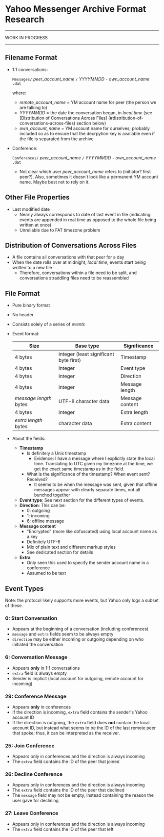 Yahoo Messenger Archive Format Research
=======================================

----------------

WORK IN PROGRESS

----------------


Filename Format
---------------

- 1:1 conversations:

  `Messages/` *peer_account_name* `/` *YYYYMMDD* `-` *own_account_name* `.dat`

  where:
  
  - *remote_account_name* = YM account name for peer (the person we are talking to)
  - *YYYYMMDD* = the date the conversation began, in *local time* (see [Distribution of Conversations Across Files] (#distribution-of-conversations-across-files) section below)
  - *own_account_name* = YM account name for ourselves; probably included so as to ensure that the decrpytion key is available even if the file is separated from the archive

- Conference:

  `Conferences/` *peer_account_name* `/` *YYYYMMDD* `-` *own_account_name* `.dat`

  - Not clear which user *peer_account_name* refers to (initiator? first peer?). Also, sometimes it doesn't look like a permanent YM account name. Maybe best not to rely on it.


Other File Properties
---------------------

- Last modified date
  - Nearly always corresponds to date of last event in file (indicating events are appended in real time as opposed to the whole file being written at once)
  - Unreliable due to FAT timezone problem


Distribution of Conversations Across Files
------------------------------------------

- A file contains all conversations with that peer for a day
- When the date rolls over at midnight, *local time*, events start being written to a new file
  - Therefore, conversations within a file need to be split, and conversations straddling files need to be reassembled


File Format
-----------

- Pure binary format
- No header
- Consists solely of a series of *events*
- Event format:

  | Size                   | Base type                              | Significance    |
  |------------------------|----------------------------------------|-----------------|
  | 4 bytes                | integer (least significant byte first) | Timestamp       |
  | 4 bytes                | integer                                | Event type      |
  | 4 bytes                | integer                                | Direction       |
  | 4 bytes                | integer                                | Message length  |
  | *message length* bytes | UTF-8 character data                   | Message content |
  | 4 bytes                | integer                                | Extra length    |
  | *extra length* bytes   | character data                         | Extra content   |

- About the fields:
  - **Timestamp**
    - Is definitely a Unix timestamp
      - Evidence: I have a message where I explicitly state the local time. Translating to UTC given my timezone at the time, we get the exact same timestamp as in the field.
    - What is the significance of the timestamp? When event sent? Received?
      - It seems to be when the message was sent, given that offline messages appear with clearly separate times, not all bunched together
  - **Event type**: See next section for the different types of events.
  - **Direction**: This can be:
    - 0: outgoing
    - 1: incoming
    - 6: offline message
  - **Message content**
    - "Encrypted" (more like obfuscated) using local account name as a key
    - Definitely UTF-8
    - Mix of plain text and different markup styles
    - See dedicated section for details
  - **Extra**
    - Only seen this used to specify the sender account name in a conference
    - Assumed to be text


Event Types
-----------

Note: the protocol likely supports more events, but Yahoo only logs a subset of these.

### 0: Start Conversation ###

- Appears at the beginning of a conversation (including conferences)
- `message` and `extra` fields seem to be always empty
- `direction` may be either incoming or outgoing depending on who initiated the conversation

### 6: Conversation Message ###

- Appears **only** in 1:1 conversations
- `extra` field is always empty
- Sender is implicit (local account for outgoing, remote account for incoming)

### 29: Conference Message ###

- Appears **only** in conferences
- If the direction is incoming, `extra` field contains the sender's Yahoo account ID
- If the direction is outgoing, the `extra` field does **not** contain the local account ID, but instead what seems to be the ID of the last remote peer that spoke; thus, it can be interpreted as the receiver. 

### 25: Join Conference ###

- Appears only in conferences and the direction is always incoming
- The `extra` field contains the ID of the peer that joined

### 26: Decline Conference ###

- Appears only in conferences and the direction is always incoming
- The `extra` field contains the ID of the peer that declined
- The `message` field may not be empty, instead containing the reason the user gave for declining

### 27: Leave Conference ###

- Appears only in conferences and the direction is always incoming
- The `extra` field contains the ID of the peer that left
